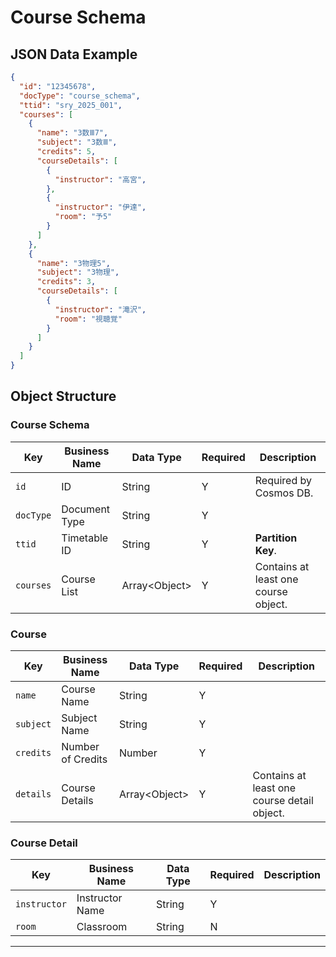 # Course Schema

## JSON Data Example

```json
{
  "id": "12345678",
  "docType": "course_schema",
  "ttid": "sry_2025_001",
  "courses": [
    {
      "name": "3数Ⅲ7",
      "subject": "3数Ⅲ",
      "credits": 5,
      "courseDetails": [
        {
          "instructor": "高宮",
        },
        {
          "instructor": "伊達",
          "room": "予5"
        }
      ]
    },
    {
      "name": "3物理5",
      "subject": "3物理",
      "credits": 3,
      "courseDetails": [
        {
          "instructor": "滝沢",
          "room": "視聴覚"
        }
      ]
    }
  ]
}

```

## Object Structure

### Course Schema

| Key       | Business Name | Data Type       | Required | Description                          |
| --------- | ------------- | --------------- | -------- | ------------------------------------ |
| `id`      | ID            | String          | Y        | Required by Cosmos DB.               |
| `docType` | Document Type | String          | Y        |                                      |
| `ttid`    | Timetable ID  | String          | Y        | **Partition Key**.                   |
| `courses` | Course List   | Array\<Object\> | Y        | Contains at least one course object. |

### Course

| Key       | Business Name     | Data Type       | Required | Description                                 |
| --------- | ----------------- | --------------- | -------- | ------------------------------------------- |
| `name`    | Course Name       | String          | Y        |                                             |
| `subject` | Subject Name      | String          | Y        |                                             |
| `credits` | Number of Credits | Number          | Y        |                                             |
| `details` | Course Details    | Array\<Object\> | Y        | Contains at least one course detail object. |

### Course Detail

| Key          | Business Name   | Data Type | Required | Description |
| ------------ | --------------- | --------- | -------- | ----------- |
| `instructor` | Instructor Name | String    | Y        |             |
| `room`       | Classroom       | String    | N        |             |

---

